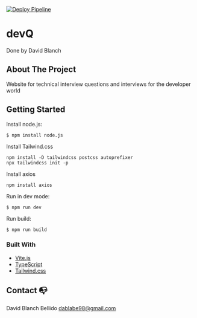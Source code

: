 [![Deploy Pipeline](https://github.com/DaviidBlanch/devQ/actions/workflows/pipeline.yaml/badge.svg)](https://github.com/DaviidBlanch/devQ/actions/workflows/pipeline.yaml)
# devQ
Done by David Blanch

## About The Project
Website for technical interview questions and interviews for the developer world

## Getting Started
Install node.js:
```
$ npm install node.js
```
Install Tailwind.css
```
npm install -D tailwindcss postcss autoprefixer
npx tailwindcss init -p
```
Install axios
```
npm install axios
```

Run in dev mode:
```
$ npm run dev
```
Run build:
```
$ npm run build
```

### Built With
- [Vite.js](https://vitejs.dev/)
- [TypeScript](https://www.typescriptlang.org/)
- [Tailwind.css](https://flowbite.com/)

## Contact :mailbox_with_no_mail:
David Blanch Bellido dablabe98@gmail.com

